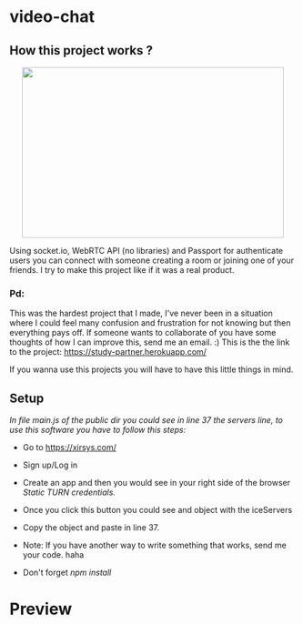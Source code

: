 # video-chat

## How this project works ? 

<p align="center">
  <img width="460" height="300" src="https://user-images.githubusercontent.com/29525443/130464057-8c7ec676-fae3-4532-b477-2420e25c977d.png">
</p>
Using socket.io, WebRTC API (no libraries) and Passport for authenticate users you can connect with someone creating a room or joining one  of your friends.
I try to make this project like if it was a real product.




### Pd:
This was the hardest project that I made, I've never been in a situation where I could feel many confusion and frustration for not knowing but then everything pays off.
If someone wants to collaborate of you have some thoughts of how I can improve this, send me an email. :)
This is the the link to the project:
https://study-partner.herokuapp.com/

If you wanna use this projects you will have to have this little things in mind.
## Setup
_In file main.js of the public dir you could see in line 37 the servers line, to use this software you have to follow this steps:_
- Go to https://xirsys.com/
- Sign up/Log in
- Create an app and then you would see in your right side of the browser *Static TURN credentials.*
- Once you click this button you could see and object with the iceServers
- Copy the object and paste in line 37.
- Note: If you have another way to write something that works, send me your code. haha

- Don't forget _npm install_

# Preview







